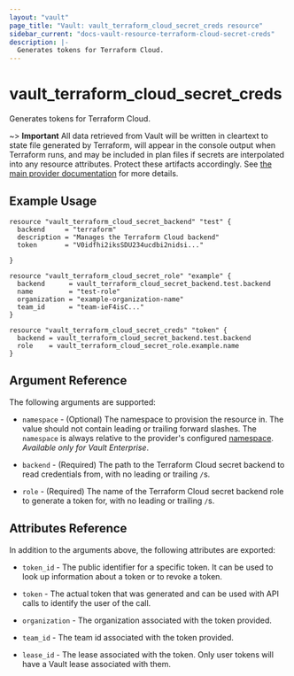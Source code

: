 ```yaml
---
layout: "vault"
page_title: "Vault: vault_terraform_cloud_secret_creds resource"
sidebar_current: "docs-vault-resource-terraform-cloud-secret-creds"
description: |-
  Generates tokens for Terraform Cloud.
---
```


# vault\_terraform\_cloud\_secret\_creds

Generates tokens for Terraform Cloud.

~> **Important** All data retrieved from Vault will be
written in cleartext to state file generated by Terraform, will appear in
the console output when Terraform runs, and may be included in plan files
if secrets are interpolated into any resource attributes.
Protect these artifacts accordingly. See
[the main provider documentation](../index.html)
for more details.

## Example Usage

```hcl
resource "vault_terraform_cloud_secret_backend" "test" {
  backend     = "terraform"
  description = "Manages the Terraform Cloud backend"
  token       = "V0idfhi2iksSDU234ucdbi2nidsi..."

}

resource "vault_terraform_cloud_secret_role" "example" {
  backend      = vault_terraform_cloud_secret_backend.test.backend
  name         = "test-role"
  organization = "example-organization-name"
  team_id      = "team-ieF4isC..."
}

resource "vault_terraform_cloud_secret_creds" "token" {
  backend = vault_terraform_cloud_secret_backend.test.backend
  role    = vault_terraform_cloud_secret_role.example.name
}
```

## Argument Reference

The following arguments are supported:

* `namespace` - (Optional) The namespace to provision the resource in.
  The value should not contain leading or trailing forward slashes.
  The `namespace` is always relative to the provider's configured [namespace](/docs/providers/vault#namespace).
   *Available only for Vault Enterprise*.

* `backend` - (Required) The path to the Terraform Cloud secret backend to
read credentials from, with no leading or trailing `/`s.

* `role` - (Required) The name of the Terraform Cloud secret backend role to generate
a token for, with no leading or trailing `/`s.

## Attributes Reference

In addition to the arguments above, the following attributes are exported:

* `token_id` - The public identifier for a specific token. It can be used 
to look up information about a token or to revoke a token.
  
* `token` - The actual token that was generated and can be used with API calls
to identify the user of the call.
  
* `organization` - The organization associated with the token provided.

* `team_id` - The team id associated with the token provided.

* `lease_id` - The lease associated with the token. Only user tokens will have a 
Vault lease associated with them.
